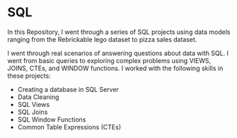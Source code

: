 # SQL
In this Repository, I went through a series of SQL projects using data models ranging from the Rebrickable lego dataset to pizza sales dataset.

I went through real scenarios of answering questions about data with SQL. I went from basic queries to exploring complex problems using VIEWS, JOINS, CTEs, and WINDOW functions. I worked with the following skills in these projects:
- Creating a database in SQL Server
- Data Cleaning
- SQL Views
- SQL Joins
- SQL Window Functions
- Common Table Expressions (CTEs)
